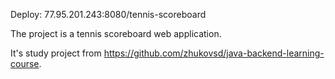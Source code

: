 Deploy: 77.95.201.243:8080/tennis-scoreboard

The project is a tennis scoreboard web application. 

It's study project from https://github.com/zhukovsd/java-backend-learning-course.

